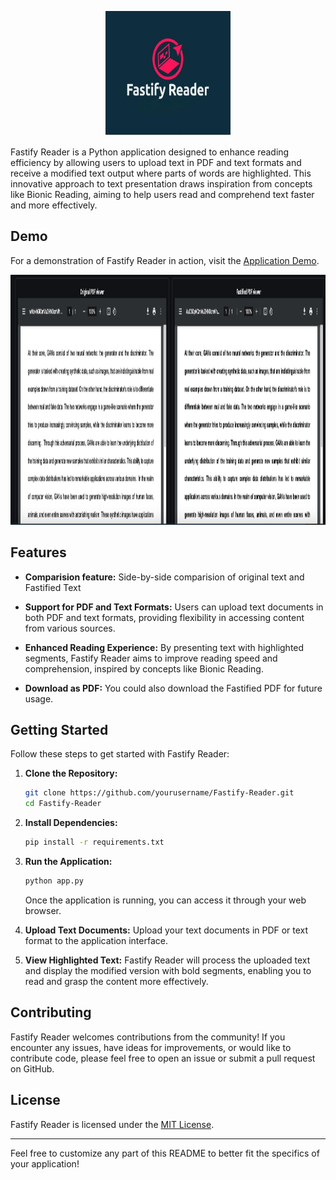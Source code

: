 <p align="center">
  <img src="https://github.com/akarshrajsingh7/Fastify-Reader/blob/main/Logo.jpg" alt="Fastify Reader Logo" width="200" height="200">
</p>

Fastify Reader is a Python application designed to enhance reading efficiency by allowing users to upload text in PDF and text formats and receive a modified text output where parts of words are highlighted. This innovative approach to text presentation draws inspiration from concepts like Bionic Reading, aiming to help users read and comprehend text faster and more effectively.

## Demo

For a demonstration of Fastify Reader in action, visit the [Application Demo](https://huggingface.co/spaces/akarshrajsingh7/Fastify-Reader).
<p align="center">
  <img src="https://github.com/akarshrajsingh7/Fastify-Reader/blob/main/Demo.png" alt="Fastify Reader Logo" width="100%" height="400">
</p>

## Features

- **Comparision feature:** Side-by-side comparision of original text and Fastified Text
  
- **Support for PDF and Text Formats:** Users can upload text documents in both PDF and text formats, providing flexibility in accessing content from various sources.
  
- **Enhanced Reading Experience:** By presenting text with highlighted segments, Fastify Reader aims to improve reading speed and comprehension, inspired by concepts like Bionic Reading.

- **Download as PDF:** You could also download the Fastified PDF for future usage.


## Getting Started

Follow these steps to get started with Fastify Reader:

1. **Clone the Repository:**
   ```bash
   git clone https://github.com/yourusername/Fastify-Reader.git
   cd Fastify-Reader
   ```

2. **Install Dependencies:**
   ```bash
   pip install -r requirements.txt
   ```

3. **Run the Application:**
   ```bash
   python app.py
   ```

   Once the application is running, you can access it through your web browser.

4. **Upload Text Documents:**
   Upload your text documents in PDF or text format to the application interface.

5. **View Highlighted Text:**
   Fastify Reader will process the uploaded text and display the modified version with bold segments, enabling you to read and grasp the content more effectively.

## Contributing

Fastify Reader welcomes contributions from the community! If you encounter any issues, have ideas for improvements, or would like to contribute code, please feel free to open an issue or submit a pull request on GitHub.

## License

Fastify Reader is licensed under the [MIT License](LICENSE).

---

Feel free to customize any part of this README to better fit the specifics of your application!
